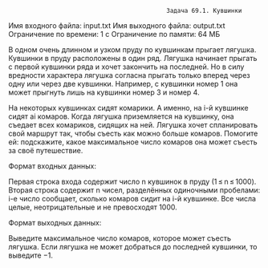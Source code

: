                                                 Задача 69.1. Кувшинки
Имя входного файла: input.txt
Имя выходного файла: output.txt
Ограничение по времени: 1 с
Ограничение по памяти: 64 МБ

В одном очень длинном и узком пруду по кувшинкам прыгает лягушка. Кувшинки в пруду расположены в один ряд. Лягушка начинает прыгать с первой кувшинки ряда и хочет закончить на последней. Но в силу вредности характера лягушка согласна прыгать только вперед через одну или через две кувшинки. Например, с кувшинки номер 1 она может прыгнуть лишь на кувшинки номер 3 и номер 4.

На некоторых кувшинках сидят комарики. А именно, на i-й кувшинке сидят ai комаров. Когда лягушка приземляется на кувшинку, она съедает всех комариков, сидящих на ней. Лягушка хочет спланировать свой маршрут так, чтобы съесть как можно больше комаров. Помогите ей: подскажите, какое максимальное число комаров она может съесть за своё путешествие.

Формат входных данных:

Первая строка входа содержит число n кувшинок в пруду (1 ≤ n ≤ 1000). Вторая строка содержит n чисел, разделённых одиночными пробелами: i-е число сообщает, сколько комаров сидит на i-й кувшинке. Все числа целые, неотрицательные и не превосходят 1000.

Формат выходных данных:

Выведите максимальное число комаров, которое может съесть лягушка. Если лягушка не может добраться до последней кувшинки, то выведите −1.

